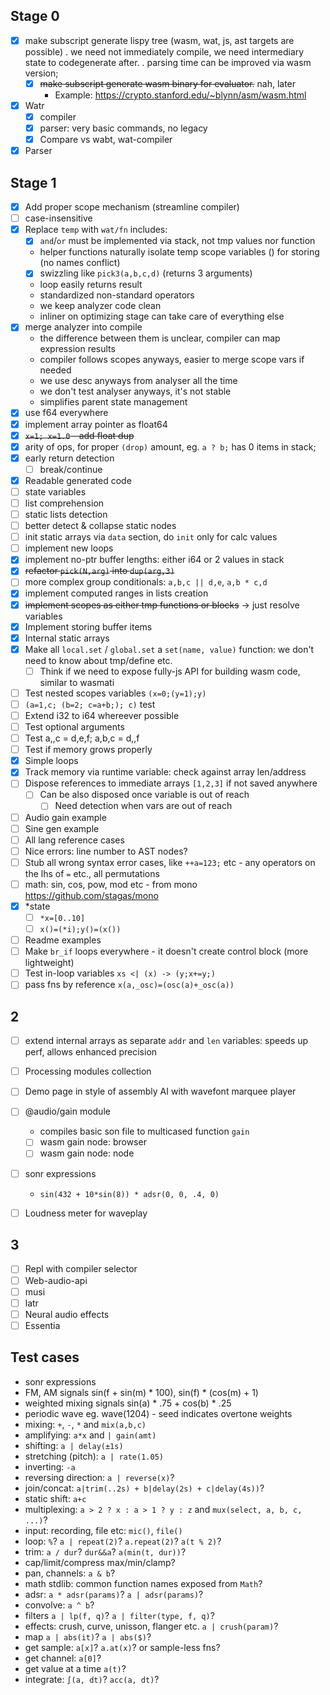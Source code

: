 ## Stage 0

* [x] make subscript generate lispy tree (wasm, wat, js, ast targets are possible)
  . we need not immediately compile, we need intermediary state to codegenerate after.
  . parsing time can be improved via wasm version;
  * [x] ~~make subscript generate wasm binary for evaluator.~~ nah, later
    * Example: https://crypto.stanford.edu/~blynn/asm/wasm.html

* [x] Watr
  * [x] compiler
  * [x] parser: very basic commands, no legacy
  * [x] Compare vs wabt, wat-compiler

* [x] Parser

## Stage 1

* [x] Add proper scope mechanism (streamline compiler)
* [ ] case-insensitive
* [x] Replace `temp` with `wat/fn` includes:
  * [x] `and`/`or` must be implemented via stack, not tmp values nor function
  + helper functions naturally isolate temp scope variables () for storing (no names conflict)
  + [x] swizzling like `pick3(a,b,c,d)` (returns 3 arguments)
  + loop easily returns result
  + standardized non-standard operators
  + we keep analyzer code clean
  + inliner on optimizing stage can take care of everything else
* [x] merge analyzer into compile
  + the difference between them is unclear, compiler can map expression results
  + compiler follows scopes anyways, easier to merge scope vars if needed
  + we use desc anyways from analyser all the time
  + we don't test analyser anyways, it's not stable
  + simplifies parent state management
* [x] use f64 everywhere
* [x] implement array pointer as float64
* [x] ~~`x=1; x=1.0` - add float dup~~
* [x] arity of ops, for proper `(drop)` amount, eg. `a ? b;` has 0 items in stack;
* [x] early return detection
  * [ ] break/continue
* [x] Readable generated code
* [ ] state variables
* [ ] list comprehension
* [ ] static lists detection
* [ ] better detect & collapse static nodes
* [ ] init static arrays via `data` section, do `init` only for calc values
* [ ] implement new loops
* [x] implement no-ptr buffer lengths: either i64 or 2 values in stack
* [x] ~~refactor `pick(N,arg)` into `dup(arg,3)`~~
* [ ] more complex group conditionals: `a,b,c || d,e`, `a,b * c,d`
* [x] implement computed ranges in lists creation
* [x] ~~implement scopes as either tmp functions or blocks~~ -> just resolve variables
* [x] Implement storing buffer items
* [x] Internal static arrays
* [x] Make all `local.set` / `global.set` a `set(name, value)` function: we don't need to know about tmp/define etc.
  * [ ] Think if we need to expose fully-js API for building wasm code, similar to wasmati
* [ ] Test nested scopes variables `(x=0;(y=1);y)`
* [ ] `(a=1,c; (b=2; c=a+b;); c)` test
* [ ] Extend i32 to i64 whereever possible
* [ ] Test optional arguments
* [ ] Test a,,c = d,e,f; a,b,c = d,,f
* [ ] Test if memory grows properly
* [x] Simple loops
* [x] Track memory via runtime variable: check against array len/address
* [ ] Dispose references to immediate arrays `[1,2,3]` if not saved anywhere
  * [ ] Can be also disposed once variable is out of reach
    * [ ] Need detection when vars are out of reach
* [ ] Audio gain example
* [ ] Sine gen example
* [ ] All lang reference cases
* [ ] Nice errors: line number to AST nodes?
* [ ] Stub all wrong syntax error cases, like `++a=123;` etc - any operators on the lhs of `=` etc., all permutations
* [ ] math: sin, cos, pow, mod etc - from mono https://github.com/stagas/mono
* [x] *state
  * [ ] `*x=[0..10]`
  * [ ] `x()=(*i);y()=(x())`
* [ ] Readme examples
* [ ] Make `br_if` loops everywhere - it doesn't create control block (more lightweight)
* [ ] Test in-loop variables `xs <| (x) -> (y;x+=y;)`
* [ ] pass fns by reference `x(a,_osc)=(osc(a)+_osc(a))`

## 2

* [ ] extend internal arrays as separate `addr` and `len` variables: speeds up perf, allows enhanced precision
* [ ] Processing modules collection

* [ ] Demo page in style of assembly AI with wavefont marquee player

* [ ] @audio/gain module
  * compiles basic son file to multicased function `gain`
  * [ ] wasm gain node: browser
  * [ ] wasm gain node: node

* [ ] sonr expressions
  * `sin(432 + 10*sin(8)) * adsr(0, 0, .4, 0)`

* [ ] Loudness meter for waveplay

## 3

* [ ] Repl with compiler selector
* [ ] Web-audio-api
* [ ] musi
* [ ] latr
* [ ] Neural audio effects
* [ ] Essentia

## Test cases

* sonr expressions
* FM, AM signals sin(f + sin(m) * 100), sin(f) * (cos(m) + 1)
* weighted mixing signals sin(a) * .75 + cos(b) * .25
* periodic wave eg. wave(1204) - seed indicates overtone weights
* mixing: `+`, `-`, `*` and `mix(a,b,c)`
* amplifying: `a*x` and `| gain(amt)`
* shifting: `a | delay(±1s)`
* stretching (pitch): `a | rate(1.05)`
* inverting: `-a`
* reversing direction: `a | reverse(x)`?
* join/concat: `a|trim(..2s) + b|delay(2s) + c|delay(4s))`?
* static shift: `a+c`
* multiplexing: `a > 2 ? x : a > 1 ? y : z` and `mux(select, a, b, c, ...)`?
* input: recording, file etc: `mic()`, `file()`
* loop: `%`? `a | repeat(2)`? `a.repeat(2)`? `a(t % 2)`?
* trim: `a / dur`? `dur&&a`? `a(min(t, dur))`?
* cap/limit/compress max/min/clamp?
* pan, channels: `a & b`?
* math stdlib: common function names exposed from `Math`?
* adsr: `a * adsr(params)`? `a | adsr(params)`?
* convolve: `a ^ b`?
* filters `a | lp(f, q)`? `a | filter(type, f, q)`?
* effects: crush, curve, unisson, flanger etc.  `a | crush(param)`?
* map `a | abs(it)`? `a | abs($)`?
* get sample:  `a[x]`? `a.at(x)`? or sample-less fns?
* get channel: `a[0]`?
* get value at a time `a(t)`?
* integrate: `∫(a, dt)`? `acc(a, dt)`?

